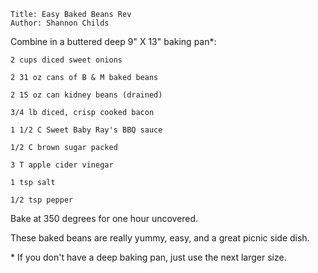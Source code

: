 ~~~ recipe-info
Title: Easy Baked Beans Rev
Author: Shannon Childs
~~~

Combine in a buttered deep 9" X 13" baking pan\*:

~~~ recipe-ingredients
2 cups diced sweet onions

2 31 oz cans of B & M baked beans

2 15 oz can kidney beans (drained)

3/4 lb diced, crisp cooked bacon

1 1/2 C Sweet Baby Ray's BBQ sauce

1/2 C brown sugar packed

3 T apple cider vinegar

1 tsp salt

1/2 tsp pepper
~~~

Bake at 350 degrees for one hour uncovered.

These baked beans are really yummy, easy, and a great picnic side dish.

\* If you don't have a deep baking pan, just use the next larger size.
